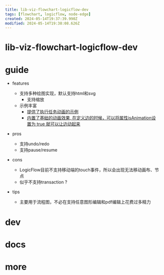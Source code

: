 ```yaml
---
title: lib-viz-flowchart-logicflow-dev
tags: [flowchart, logicflow, node-edge]
created: 2024-05-14T19:37:39.990Z
modified: 2024-05-14T19:38:08.626Z
---
```


# lib-viz-flowchart-logicflow-dev

# guide

- features
  - 支持多种绘图实现，默认支持html和svg
    - 支持缩放
  - 示例丰富
    - [提供了执行任务动画的示例](https://docs.logic-flow.cn/demo/dist/bpmn-and-engine)
    - [内置了基础的动画效果, 在定义边的时候，可以将属性isAnimation设置为 true 就可以让边动起来](https://site.logic-flow.cn/tutorial/intermediate-edge#%E5%8A%A8%E7%94%BB)

- pros
  - 支持undo/redo
  - 支持pause/resume

- cons
  - LogicFlow目前不支持移动端的touch事件，所以会出现无法移动画布、节点
  - 似乎不支持transaction ?

- tips
  - 主要用于流程图，不必在支持任意图形编辑和pdf编辑上花费过多精力
# dev

# docs

# more
